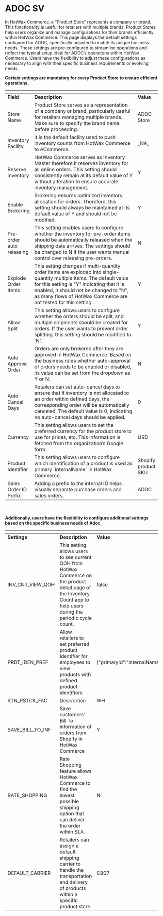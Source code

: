 # ADOC SV

In HotWax Commerce, a “Product Store” represents a company or brand. This functionality is useful for retailers with multiple brands. Product Stores help users organize and manage configurations for their brands efficiently within HotWax Commerce. This page displays the default settings configured for ADOC, specifically adjusted to match its unique business needs. These settings are pre-configured to streamline operations and reflect the typical setup ideal for ADOC’s operations within HotWax Commerce.
Users have the flexibility to adjust these configurations as necessary to align with their specific business requirements or evolving needs. 


**Certain settings are mandatory for every Product Store to ensure efficient operations.**

<table data-header-hidden><thead><tr><th></th><th width="345.66666666666663"></th><th></th></tr></thead><tbody><tr><td><strong>Field</strong></td><td><strong>Description</strong></td><td><strong>Value</strong></td></tr><tr><td>Store Name</td><td>Product Store serves as a representation of a company or brand, particularly useful for retailers managing multiple brands. Make sure to specify the brand name before proceeding.</td><td>ADOC Store</td></tr><tr><td>Inventory Facility</td><td>It is the default facility used to push inventory counts from HotWax Commerce to eCommerce.</td><td>_NA_</td></tr><tr><td>Reserve inventory</td><td>HotWax Commerce serves as Inventory Master therefore it reserves inventory for all online orders. This setting should consistently remain at its default value of Y without alteration to ensure accurate inventory management.</td><td>Y</td></tr><tr><td>Enable Brokering</td><td>Brokering ensures optimized inventory allocation for orders. Therefore, this setting should always be maintained at its default value of Y and should not be modified.</td><td>Y</td></tr><tr><td>Pre-order auto releasing</td><td>This setting enables users to configure whether the inventory for pre-order items should be automatically released when the shipping date arrives. The settings should be changed to N if the user wants manual control over releasing pre-orders.</td><td>N</td></tr><tr><td>Explode Order Items</td><td>This setting changes if multi-quantity order items are exploded into single-quantity multiple items. The default value for this setting is "Y" indicating that it is enabled, it should not be changed to "N", as many flows of HotWax Commerce are not tested for this setting.</td><td>Y</td></tr><tr><td>Allow Split</td><td>This setting allows users to configure whether the orders should be split, and multiple shipments should be created for orders. If the user wants to prevent order splitting, this setting should be modified to 'N'.</td><td>Y</td></tr><tr><td>Auto Approve Order</td><td>Orders are only brokered after they are approved in HotWax Commerce. Based on the business rules whether auto-approval of orders needs to be enabled or disabled, its value can be set from the dropdown as Y or N.</td><td>N</td></tr><tr><td>Auto Cancel Days</td><td>Retailers can set auto-cancel days to ensure that if inventory is not allocated to an order within defined days, the corresponding order will be automatically canceled. The default value is 0, indicating no auto-cancel days should be applied.</td><td>0</td></tr><tr><td>Currency</td><td>This setting allows users to set the preferred currency for the product store to use for prices, etc. This information is fetched from the organization’s Google form.</td><td>USD</td></tr><tr><td>Product Identifier</td><td>This setting allows users to configure which identification of a product is used as primary `internalName` in HotWax Commerce.</td><td>Shopify product SKU</td></tr><tr><td>Sales Order ID Prefix</td><td>Adding a prefix to the internal ID helps visually separate purchase orders and sales orders.</td><td>ADOC</td></tr></tbody></table>

<br></br>
**Additionally, users have the flexibility to configure additional settings based on the specific business needs of Adoc.**

<table data-header-hidden><thead><tr><th></th><th width="345.66666666666663"></th><th></th></tr></thead><tbody><tr><td><strong>Settings</strong></td><td><strong>Description</strong></td><td><strong>Value</strong></td></tr><tr><td>INV_CNT_VIEW_QOH</td><td>This setting allows users to see current QOH from HotWax Commerce on the product detail page of the Inventory Count app to help users during the periodic cycle count.</td><td>false</td></tr><tr><td>PRDT_IDEN_PREF</td><td>Allow retailers to set preferred product Identifier for employees to view products with defined product identifiers</td><td>{"primaryId":"internalName","secondaryId":"parentProductName"}</td></tr><tr><td>RTN_RSTCK_FAC</td><td>Description</td><td>WH</td></tr><tr><td>SAVE_BILL_TO_INF</td><td>Save customers' Bill To information of orders from Shopify in HotWax Commerce</td><td>Y</td></tr><tr><td>RATE_SHOPPING</td><td>Rate Shopping feature allows HotWax Commerce to find the lowest possible shipping option that can deliver the order within SLA.</td><td>N</td></tr><tr><td>DEFAULT_CARRIER</td><td>Retailers can assign a default shipping carrier to handle the transportation and delivery of products within a specific product store.</td><td>C807</td></tr></tbody></table>
